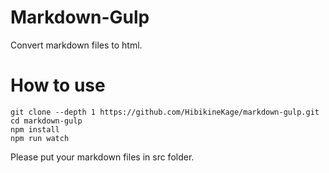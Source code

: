 # Markdown-Gulp
Convert markdown files to html.

# How to use
```
git clone --depth 1 https://github.com/HibikineKage/markdown-gulp.git
cd markdown-gulp
npm install
npm run watch
```

Please put your markdown files in src folder.